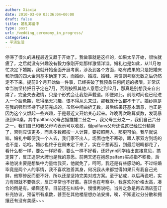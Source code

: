```yaml
---
author: Xiaxia
date: 2010-03-09 03:36:04+00:00
draft: false
title: 婚礼筹备中
type: post
url: /wedding_ceremony_in_progress/
categories:
- 平淡生活
---
```


停滞了很久的进程最近又趋于开始了。我做事就是这样的，如果太早开始，很快就疲了，之后就没有兴趣没有毅力像刚开始那样激情洋溢。婚礼也是如此，从11月匆忙决定下婚期，我就开始全面开展考察，涉及到各个方面，略有成果的只是把婚庆和所谓的四大金刚基本确定下来，而婚纱、婚戒、婚鞋、喜饼则考察无数之后仍然定不下来。提前9个月开始做一件事，已经突破了我预备任何问题的极限。非常庆幸当初坚持把日子定在7月，否则按照其他人意愿定到12月，那真是别想我亲自出席了，完全失去激情，只是个形式会让我怨声载道。即便如此，前段时间也已经进入一个疲惫期，觉得毫无兴趣，恨不得从头来过，那我就什么都不干了。婚纱照是在我的强烈坚持下提前完成的，虽然中间曲折无数，最后结果还基本满意，也正是因为这个又燃起一些兴趣，于是最近又开始关心起来。昨晚再次略算桌数，发现暴涨到60桌，其中palfans父母占据雄雄二分之一，我父母三分之一，我们自己六分之一。我们自己和我父母均表示可以收敛，但palfans父母还说这已经过分精简了，否则应该更多，而且多数都按一人计算，要按照两人，那更可怕。我早就说嘛，婚礼中即便我一个人去，我们家不出人，场面也绝不寒碜，跟人家双方到场的也不差，哈哈。婚纱也终于在周末定下来了，实在不想再逛，到最后眼睛都花了，看什么都一样，要么一样好看，要么一样不好看，还好ynn同学给出直接意见，搞定算了，反正追崇大牌也是我的意愿。前两天还在抱怨palfans买戒指不积极，后来他说主要是想集中力量给我买，他就免了，呵呵，我还是有些感动的。不过结婚毕竟是两个人的事情，我不喜欢独善其身，何况我从来都觉得如果只有我自己光鲜，他寒碜反而更不好，所以还是坚持完美对戒方案。至于钻戒，以后再说吧，实力有限就不要强求，反正平常也不好戴。喜饼也在考察中，我喜欢的价格太高，凑合的倒是有。婚鞋还早，目前还在纠结中，慢慢再说吧。当务之急是再去酒店签订补充协议，预留所有桌数，甚至在其他楼层想办法安排，唉，不知道过分分散和拥攘还有没有美感~~~  
  

